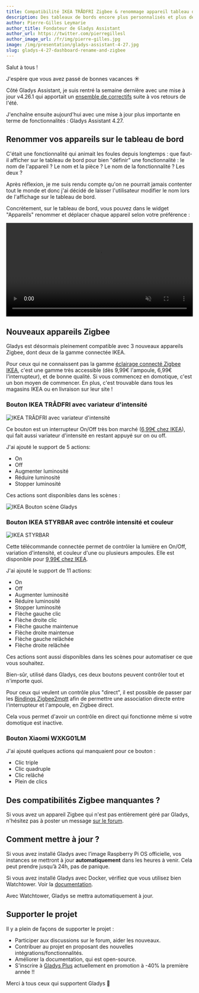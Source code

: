 ```yaml
---
title: Compatibilité IKEA TRÅDFRI Zigbee & renommage appareil tableau de bord
description: Des tableaux de bords encore plus personnalisés et plus de compatibilités Zigbee dans Gladys Assistant 4.27
author: Pierre-Gilles Leymarie
author_title: Fondateur de Gladys Assistant
author_url: https://twitter.com/pierregillesl
author_image_url: /fr/img/pierre-gilles.jpg
image: /img/presentation/gladys-assistant-4-27.jpg
slug: gladys-4-27-dashboard-rename-and-zigbee
---
```


Salut à tous !

J'espère que vous avez passé de bonnes vacances ☀️

Côté Gladys Assistant, je suis rentré la semaine dernière avec une mise à jour v4.26.1 qui apportait un [ensemble de correctifs](https://community.gladysassistant.com/t/gladys-assistant-v4-26-1-mosquitto-fixe-a-la-v2-0-15-google-home-amelioration-courbes/8297) suite à vos retours de l'été.

J'enchaîne ensuite aujourd'hui avec une mise à jour plus importante en terme de fonctionnalités : Gladys Assistant 4.27.

## Renommer vos appareils sur le tableau de bord

<!--truncate-->

C'était une fonctionnalité qui animait les foules depuis longtemps : que faut-il afficher sur le tableau de bord pour bien "définir" une fonctionnalité : le nom de l'appareil ? Le nom et la pièce ? Le nom de la fonctionnalité ? Les deux ?

Après réflexion, je me suis rendu compte qu'on ne pourrait jamais contenter tout le monde et donc j'ai décidé de laisser l'utilisateur modifier le nom lors de l'affichage sur le tableau de bord.

Concrètement, sur le tableau de bord, vous pouvez dans le widget "Appareils" renommer et déplacer chaque appareil selon votre préférence :

<div class="videoContainer">
<video  width="100%" controls autoplay loop muted>
<source src="https://gladysassistant-assets.b-cdn.net/gladys-4-27/gladys-rename-devices-fr.mp4" type="video/mp4" />
  Your browser does not support the video tag.
</video>
</div>

## Nouveaux appareils Zigbee

Gladys est désormais pleinement compatible avec 3 nouveaux appareils Zigbee, dont deux de la gamme connectée IKEA.

Pour ceux qui ne connaissent pas la gamme [éclairage connecté Zigbee IKEA](https://www.ikea.com/fr/fr/cat/eclairage-connecte-36812/), c'est une gamme très accessible (dès 9,99€ l'ampoule, 6,99€ l'interrupteur), et de bonne qualité. Si vous commencez en domotique, c'est un bon moyen de commencer. En plus, c'est trouvable dans tous les magasins IKEA ou en livraison sur leur site !

### Bouton IKEA TRÅDFRI avec variateur d'intensité

![IKEA TRÅDFRI avec variateur d'intensité](../../../static/img/articles/fr/gladys-4-27/ikea-tradfri-button.jpg)

Ce bouton est un interrupteur On/Off très bon marché ([6,99€ chez IKEA](https://www.ikea.com/fr/fr/p/tradfri-variateur-dintensite-sans-fil-connecte-blanc-70408595/)), qui fait aussi variateur d'intensité en restant appuyé sur on ou off.

J'ai ajouté le support de 5 actions:

- On
- Off
- Augmenter luminosité
- Réduire luminosité
- Stopper luminosité

Ces actions sont disponibles dans les scènes :

![IKEA Bouton scène Gladys](../../../static/img/articles/fr/gladys-4-27/scene-ikea-bouton.jpg)

### Bouton IKEA STYRBAR avec contrôle intensité et couleur

![IKEA STYRBAR](../../../static/img/articles/fr/gladys-4-27/ikea-styrbar-button.jpg)

Cette télécommande connectée permet de contrôler la lumière en On/Off, variation d'intensité, et couleur d'une ou plusieurs ampoules. Elle est disponible pour [9,99€ chez IKEA](https://www.ikea.com/fr/fr/p/styrbar-telecommande-connecte-blanc-30488363/).

J'ai ajouté le support de 11 actions:

- On
- Off
- Augmenter luminosité
- Réduire luminosité
- Stopper luminosité
- Flèche gauche clic
- Flèche droite clic
- Flèche gauche maintenue
- Flèche droite maintenue
- Flèche gauche relâchée
- Flèche droite relâchée

Ces actions sont aussi disponibles dans les scènes pour automatiser ce que vous souhaitez.

Bien-sûr, utilisé dans Gladys, ces deux boutons peuvent contrôler tout et n'importe quoi.

Pour ceux qui veulent un contrôle plus "direct", il est possible de passer par les [Bindings Zigbee2mqtt](https://www.zigbee2mqtt.io/guide/usage/binding.html) afin de permettre une association directe entre l'interrupteur et l'ampoule, en Zigbee direct.

Cela vous permet d'avoir un contrôle en direct qui fonctionne même si votre domotique est inactive.

### Bouton Xiaomi WXKG01LM

J'ai ajouté quelques actions qui manquaient pour ce bouton :

- Clic triple
- Clic quadruple
- Clic relâché
- Plein de clics

## Des compatibilités Zigbee manquantes ?

Si vous avez un appareil Zigbee qui n'est pas entièrement géré par Gladys, n'hésitez pas à poster un message [sur le forum](https://community.gladysassistant.com/).

## Comment mettre à jour ?

Si vous avez installé Gladys avec l’image Raspberry Pi OS officielle, vos instances se mettront à jour **automatiquement** dans les heures à venir. Cela peut prendre jusqu’à 24h, pas de panique.

Si vous avez installé Gladys avec Docker, vérifiez que vous utilisez bien Watchtower. Voir la [documentation](/fr/docs/installation/docker#mise-à-jour-automatique-avec-watchtower).

Avec Watchtower, Gladys se mettra automatiquement à jour.

## Supporter le projet

Il y a plein de façons de supporter le projet :

- Participer aux discussions sur le forum, aider les nouveaux.
- Contribuer au projet en proposant des nouvelles intégrations/fonctionnalités.
- Améliorer la documentation, qui est open-source.
- S'inscrire à [Gladys Plus](/fr/plus) actuellement en promotion à -40% la première année !!

Merci à tous ceux qui supportent Gladys 🙏
